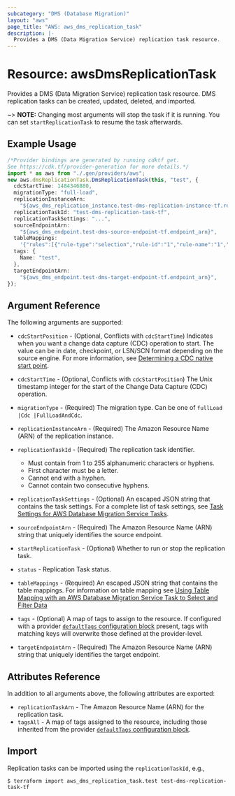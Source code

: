```yaml
---
subcategory: "DMS (Database Migration)"
layout: "aws"
page_title: "AWS: aws_dms_replication_task"
description: |-
  Provides a DMS (Data Migration Service) replication task resource.
---
```


# Resource: awsDmsReplicationTask

Provides a DMS (Data Migration Service) replication task resource. DMS replication tasks can be created, updated, deleted, and imported.

\~> **NOTE:** Changing most arguments will stop the task if it is running. You can set `startReplicationTask` to resume the task afterwards.

## Example Usage

```typescript
/*Provider bindings are generated by running cdktf get.
See https://cdk.tf/provider-generation for more details.*/
import * as aws from "./.gen/providers/aws";
new aws.dmsReplicationTask.DmsReplicationTask(this, "test", {
  cdcStartTime: 1484346880,
  migrationType: "full-load",
  replicationInstanceArn:
    "${aws_dms_replication_instance.test-dms-replication-instance-tf.replication_instance_arn}",
  replicationTaskId: "test-dms-replication-task-tf",
  replicationTaskSettings: "...",
  sourceEndpointArn:
    "${aws_dms_endpoint.test-dms-source-endpoint-tf.endpoint_arn}",
  tableMappings:
    '{"rules":[{"rule-type":"selection","rule-id":"1","rule-name":"1","object-locator":{"schema-name":"%","table-name":"%"},"rule-action":"include"}]}',
  tags: {
    Name: "test",
  },
  targetEndpointArn:
    "${aws_dms_endpoint.test-dms-target-endpoint-tf.endpoint_arn}",
});

```

## Argument Reference

The following arguments are supported:

*   `cdcStartPosition` - (Optional, Conflicts with `cdcStartTime`) Indicates when you want a change data capture (CDC) operation to start. The value can be in date, checkpoint, or LSN/SCN format depending on the source engine. For more information, see [Determining a CDC native start point](https://docs.aws.amazon.com/dms/latest/userguide/CHAP_Task.CDC.html#CHAP_Task.CDC.StartPoint.Native).

*   `cdcStartTime` - (Optional, Conflicts with `cdcStartPosition`) The Unix timestamp integer for the start of the Change Data Capture (CDC) operation.

*   `migrationType` - (Required) The migration type. Can be one of `fullLoad |Cdc |FullLoadAndCdc`.

*   `replicationInstanceArn` - (Required) The Amazon Resource Name (ARN) of the replication instance.

*   `replicationTaskId` - (Required) The replication task identifier.

    * Must contain from 1 to 255 alphanumeric characters or hyphens.
    * First character must be a letter.
    * Cannot end with a hyphen.
    * Cannot contain two consecutive hyphens.

*   `replicationTaskSettings` - (Optional) An escaped JSON string that contains the task settings. For a complete list of task settings, see [Task Settings for AWS Database Migration Service Tasks](http://docs.aws.amazon.com/dms/latest/userguide/CHAP_Tasks.CustomizingTasks.TaskSettings.html).

*   `sourceEndpointArn` - (Required) The Amazon Resource Name (ARN) string that uniquely identifies the source endpoint.

*   `startReplicationTask` - (Optional) Whether to run or stop the replication task.

*   `status` - Replication Task status.

*   `tableMappings` - (Required) An escaped JSON string that contains the table mappings. For information on table mapping see [Using Table Mapping with an AWS Database Migration Service Task to Select and Filter Data](http://docs.aws.amazon.com/dms/latest/userguide/CHAP_Tasks.CustomizingTasks.TableMapping.html)

*   `tags` - (Optional) A map of tags to assign to the resource. If configured with a provider [`defaultTags` configuration block](https://registry.terraform.io/providers/hashicorp/aws/latest/docs#default_tags-configuration-block) present, tags with matching keys will overwrite those defined at the provider-level.

*   `targetEndpointArn` - (Required) The Amazon Resource Name (ARN) string that uniquely identifies the target endpoint.

## Attributes Reference

In addition to all arguments above, the following attributes are exported:

* `replicationTaskArn` - The Amazon Resource Name (ARN) for the replication task.
* `tagsAll` - A map of tags assigned to the resource, including those inherited from the provider [`defaultTags` configuration block](https://registry.terraform.io/providers/hashicorp/aws/latest/docs#default_tags-configuration-block).

## Import

Replication tasks can be imported using the `replicationTaskId`, e.g.,

```console
$ terraform import aws_dms_replication_task.test test-dms-replication-task-tf
```

